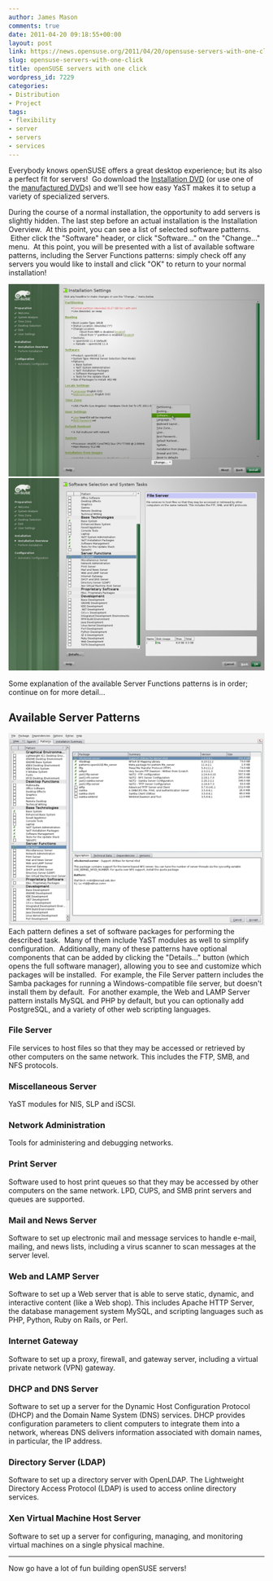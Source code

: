 ```yaml
---
author: James Mason
comments: true
date: 2011-04-20 09:18:55+00:00
layout: post
link: https://news.opensuse.org/2011/04/20/opensuse-servers-with-one-click/
slug: opensuse-servers-with-one-click
title: openSUSE servers with one click
wordpress_id: 7229
categories:
- Distribution
- Project
tags:
- flexibility
- server
- servers
- services
---
```


Everybody knows openSUSE offers a great desktop experience; but its also a perfect fit for servers!  Go download the [Installation DVD](http://software.opensuse.org/114/en) (or use one of the [manufactured DVD](http://en.opensuse.org/Buy_openSUSE)s) and we'll see how easy YaST makes it to setup a variety of specialized servers.

During the course of a normal installation, the opportunity to add servers is slightly hidden. The last step before an actual installation is the Installation Overview.  At this point, you can see a list of selected software patterns.  Either click the "Software" header, or click "Software..." on the "Change..." menu.  At this point, you will be presented with a list of available software patterns, including the Server Functions patterns: simply check off any servers you would like to install and click "OK" to return to your normal installation!


[![](/wp-content/uploads/2011/02/openSUSE-installation-screenshot-change-software.jpg)](/wp-content/uploads/2011/02/openSUSE-installation-screenshot-change-software.jpg) [![](/wp-content/uploads/2011/02/openSUSE-installation-screenshot-pattern-selection1.jpg)](/wp-content/uploads/2011/02/openSUSE-installation-screenshot-pattern-selection1.jpg)


Some explanation of the available Server Functions patterns is in order; continue on for more detail...


## <!-- more -->Available Server Patterns


[![](/wp-content/uploads/2011/02/openSUSE-installation-screenshot-software-details.jpg)](/wp-content/uploads/2011/02/openSUSE-installation-screenshot-software-details.jpg)Each pattern defines a set of software packages for performing the described task.  Many of them include YaST modules as well to simplify configuration.  Additionally, many of these patterns have optional components that can be added by clicking the "Details..." button (which opens the full software manager), allowing you to see and customize which packages will be installed.  For example, the File Server pattern includes the Samba packages for running a Windows-compatible file server, but doesn't install them by default.  For another example, the Web and LAMP Server pattern installs MySQL and PHP by default, but you can optionally add PostgreSQL, and a variety of other web scripting languages.


### File Server




﻿﻿﻿File services to host files so that they may be accessed or retrieved by other computers on the same network. This includes the FTP, SMB, and NFS protocols.








### Miscellaneous Server


YaST modules for NIS, SLP and iSCSI.






### Network Administration




Tools for administering and debugging networks.





### Print Server


Software used to host print queues so that they may be accessed by other computers on the same network. LPD, CUPS, and SMB print servers and queues are supported.


### Mail and News Server




Software to set up electronic mail and message services to handle e-mail, mailing, and news lists, including a virus scanner to scan messages at the server level.








### Web and LAMP Server




Software to set up a Web server that is able to serve static, dynamic, and interactive content (like a Web shop). This includes Apache HTTP Server, the database management system MySQL, and scripting languages such as PHP, Python, Ruby on Rails, or Perl.








### Internet Gateway




Software to set up a proxy, firewall, and gateway server, including a virtual private network (VPN) gateway.








### DHCP and DNS Server




Software to set up a server for the Dynamic Host Configuration Protocol (DHCP) and the Domain Name System (DNS) services. DHCP provides configuration parameters to client computers to integrate them into a network, whereas DNS delivers information associated with domain names, in particular, the IP address.








### Directory Server (LDAP)




Software to set up a directory server with OpenLDAP. The Lightweight Directory Access Protocol (LDAP) is used to access online directory services.








### Xen Virtual Machine Host Server




Software to set up a server for configuring, managing, and monitoring virtual machines on a single physical machine.





* * *




Now go have a lot of fun building openSUSE servers!
